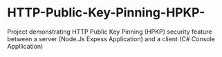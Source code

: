 # HTTP-Public-Key-Pinning-HPKP-
Project demonstrating HTTP Public Key Pinning (HPKP) security feature 
between a server (Node.Js Expess Application) and a client (C# Console 
Appllication)
